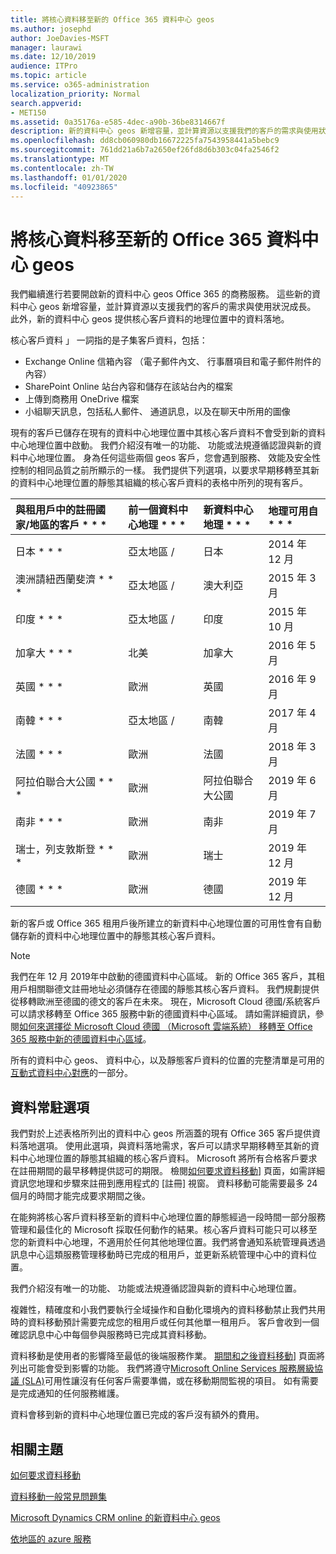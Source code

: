 ```yaml
---
title: 將核心資料移至新的 Office 365 資料中心 geos
ms.author: josephd
author: JoeDavies-MSFT
manager: laurawi
ms.date: 12/10/2019
audience: ITPro
ms.topic: article
ms.service: o365-administration
localization_priority: Normal
search.appverid:
- MET150
ms.assetid: 0a35176a-e585-4dec-a90b-36be8314667f
description: 新的資料中心 geos 新增容量，並計算資源以支援我們的客戶的需求與使用狀況成長。 此外，新的資料中心 geos 提供核心客戶資料的地理位置中的資料落地。 核心客戶資料 」 一詞指的是 Microsoft 線上服務條款中所定義的客戶資料的子集： Exchange Online 信箱內容 （電子郵件內文、 行事曆項目和電子郵件附件的內容） 和 SharePoint Online 站台內容和檔案儲存在該站台內，而且檔案上傳至商務用 OneDrive。
ms.openlocfilehash: dd8cb060980db16672225fa7543958441a5bebc9
ms.sourcegitcommit: 761dd21a6b7a2650ef26fd8d6b303c04fa2546f2
ms.translationtype: MT
ms.contentlocale: zh-TW
ms.lasthandoff: 01/01/2020
ms.locfileid: "40923865"
---
```

# <a name="moving-core-data-to-new-office-365-datacenter-geos"></a>將核心資料移至新的 Office 365 資料中心 geos

我們繼續進行若要開啟新的資料中心 geos Office 365 的商務服務。 這些新的資料中心 geos 新增容量，並計算資源以支援我們的客戶的需求與使用狀況成長。 此外，新的資料中心 geos 提供核心客戶資料的地理位置中的資料落地。 

核心客戶資料 」 一詞指的是子集客戶資料，包括： 
- Exchange Online 信箱內容 （電子郵件內文、 行事曆項目和電子郵件附件的內容）
- SharePoint Online 站台內容和儲存在該站台內的檔案
- 上傳到商務用 OneDrive 檔案
- 小組聊天訊息，包括私人郵件、 通道訊息，以及在聊天中所用的圖像
  
現有的客戶已儲存在現有的資料中心地理位置中其核心客戶資料不會受到新的資料中心地理位置中啟動。 我們介紹沒有唯一的功能、 功能或法規遵循認證與新的資料中心地理位置。 身為任何這些兩個 geos 客戶，您會遇到服務、 效能及安全性控制的相同品質之前所顯示的一樣。 我們提供下列選項，以要求早期移轉至其新的資料中心地理位置的靜態其組織的核心客戶資料的表格中所列的現有客戶。
  
|與租用戶中的註冊國家/地區的客戶 * * *|前一個資料中心地理 * * *|新資料中心地理 * * *|地理可用自 * * *|
|:-----|:-----|:-----|:-----|
|日本 * * *| 亞太地區 / | 日本 | 2014 年 12 月 |
|澳洲請紐西蘭斐濟 * * *| 亞太地區 / | 澳大利亞 | 2015 年 3 月 |
|印度 * * *| 亞太地區 / | 印度 | 2015 年 10 月 |
|加拿大 * * *| 北美 | 加拿大 | 2016 年 5 月 |
|英國 * * *| 歐洲 | 英國 | 2016 年 9 月 |
|南韓 * * *| 亞太地區 / | 南韓 | 2017 年 4 月 |
|法國 * * *| 歐洲 | 法國 | 2018 年 3 月 |
|阿拉伯聯合大公國 * * *| 歐洲 | 阿拉伯聯合大公國 | 2019 年 6 月 |
|南非 * * *| 歐洲 | 南非 | 2019 年 7 月 |
|瑞士，列支敦斯登 * * *| 歐洲 | 瑞士 | 2019 年 12 月 |
|德國 * * *| 歐洲 | 德國 | 2019 年 12 月 |
  
新的客戶或 Office 365 租用戶後所建立的新資料中心地理位置的可用性會有自動儲存新的資料中心地理位置中的靜態其核心客戶資料。


>[!Note]
>我們在年 12 月 2019年中啟動的德國資料中心區域。 新的 Office 365 客戶，其租用戶相關聯德文註冊地址必須儲存在德國的靜態其核心客戶資料。 我們規劃提供從移轉歐洲至德國的德文的客戶在未來。 現在，Microsoft Cloud 德國/系統客戶可以請求移轉至 Office 365 服務中新的德國資料中心區域。 請如需詳細資訊，參閱[如何來選擇從 Microsoft Cloud 德國 （Microsoft 雲端系統） 移轉至 Office 365 服務中新的德國資料中心區域](https://aka.ms/office365germanymoveoptin)。
>
  
所有的資料中心 geos、 資料中心，以及靜態客戶資料的位置的完整清單是可用的[互動式資料中心對應](https://office.com/datamaps)的一部分。 
  
## <a name="data-residency-option"></a>資料常駐選項

我們對於上述表格所列出的資料中心 geos 所涵蓋的現有 Office 365 客戶提供資料落地選項。 使用此選項，與資料落地需求，客戶可以請求早期移轉至其新的資料中心地理位置的靜態其組織的核心客戶資料。  Microsoft 將所有合格客戶要求在註冊期間的最早移轉提供認可的期限。  檢閱[如何要求資料移動](request-your-data-move.md)] 頁面，如需詳細資訊您地理和步驟來註冊到應用程式的 [註冊] 視窗。  資料移動可能需要最多 24 個月的時間才能完成要求期間之後。

在能夠將核心客戶資料移至新的資料中心地理位置的靜態經過一段時間一部分服務管理和最佳化的 Microsoft 採取任何動作的結果。核心客戶資料可能只可以移至您的新資料中心地理，不適用於任何其他地理位置。我們將會通知系統管理員透過訊息中心這類服務管理移動時已完成的租用戶，並更新系統管理中心中的資料位置。
   
我們介紹沒有唯一的功能、 功能或法規遵循認證與新的資料中心地理位置。
    
複雜性，精確度和小我們要執行全域操作和自動化環境內的資料移動禁止我們共用時的資料移動預計需要完成您的租用戶或任何其他單一租用戶。 客戶會收到一個確認訊息中心中每個參與服務時已完成其資料移動。 
    
資料移動是使用者的影響降至最低的後端服務作業。 [期間和之後資料移動](during-and-after-your-data-move.md)] 頁面將列出可能會受到影響的功能。 我們將遵守[Microsoft Online Services 服務層級協議 (SLA)](https://go.microsoft.com/fwlink/p/?LinkId=523897)可用性讓沒有任何客戶需要準備，或在移動期間監視的項目。 如有需要是完成通知的任何服務維護。 

資料會移到新的資料中心地理位置已完成的客戶沒有額外的費用。
    
## <a name="related-topics"></a>相關主題 
 
[如何要求資料移動](request-your-data-move.md)
    
[資料移動一般常見問題集](data-move-faq.md)
  
[Microsoft Dynamics CRM online 的新資料中心 geos](https://go.microsoft.com/fwlink/p/?Linkid=615924)
  
[依地區的 azure 服務](https://azure.microsoft.com/regions/)
